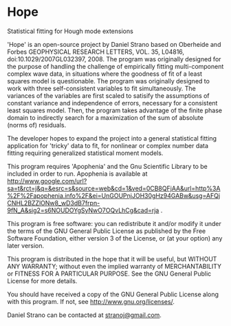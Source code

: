 Hope
====

Statistical fitting for Hough mode extensions

'Hope' is an open-source project by Daniel Strano based on Oberheide and Forbes GEOPHYSICAL RESEARCH LETTERS, VOL. 35, L04816, doi:10.1029/2007GL032397, 2008. The program was originally designed for the purpose of handling the challenge of empirically fitting multi-component complex wave data, in situations where the goodness of fit of a least squares model is questionable. The program was originally designed to work with three self-consistent variables to fit simultaneously. The variances of the variables are first scaled to satisify the assumptions of constant variance and independence of errors, necessary for a consistent least squares model. Then, the program takes advantage of the finite phase domain to indirectly search for a maximization of the sum of absolute (norms of) residuals.

The developer hopes to expand the project into a general statistical fitting application for 'tricky' data to fit, for nonlinear or complex number data fitting requiring generalized statistical moment models.

This program requires 'Apophenia' and the Gnu Scientific Library to be included in order to run. Apophenia is available at http://www.google.com/url?sa=t&rct=j&q=&esrc=s&source=web&cd=1&ved=0CB8QFjAA&url=http%3A%2F%2Fapophenia.info%2F&ei=UnGOUPnjJOH30gHz94GABw&usg=AFQjCNHL2BZZlONw8_wD3dB7frpn-9fN_A&sig2=s6NOUDOYgSyNwO7OQvLhCg&cad=rja .

This program is free software: you can redistribute it and/or modify it under the terms of the GNU General Public License as published by the Free Software Foundation, either version 3 of the License, or (at your option) any later version.

This program is distributed in the hope that it will be useful, but WITHOUT ANY WARRANTY; without even the implied warranty of MERCHANTABILITY or FITNESS FOR A PARTICULAR PURPOSE.  See the GNU General Public License for more details.

You should have received a copy of the GNU General Public License along with this program.  If not, see <http://www.gnu.org/licenses/>.

Daniel Strano can be contacted at stranoj@gmail.com.